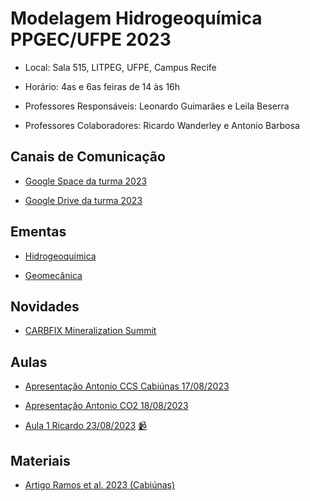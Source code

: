 # Modelagem Hidrogeoquímica PPGEC/UFPE 2023

- Local: Sala 515, LITPEG, UFPE, Campus Recife
- Horário: 4as e 6as feiras de 14 às 16h

- Professores Responsáveis: 
Leonardo Guimarães e Leila Beserra

- Professores Colaboradores:
Ricardo Wanderley e Antonio Barbosa

## Canais de Comunicação

- [Google Space da turma 2023](https://mail.google.com/mail/u/0/#chat/space/AAAA8Atv_yw)

- [Google Drive da turma 2023](https://drive.google.com/drive/folders/1be6oKoyn6m6eeyONCegvvfZ4HxRMEwq2?usp=sharing)

## Ementas

- [Hidrogeoquímica](https://github.com/leojnguimaraes/Modelagem_Hidrogeoquimica/blob/main/ementas/Modelagem%20Hidrogeoqu%C3%ADmica%202017.pdf)

- [Geomecânica](https://github.com/leojnguimaraes/Modelagem_Hidrogeoquimica/blob/main/ementas/Ementa_Geomec%C3%A2nica.pdf)

## Novidades

- [CARBFIX Mineralization Summit](https://www.carbfix.com/mineralization-summit)

## Aulas

- [Apresentação Antonio CCS Cabiúnas 17/08/2023](https://drive.google.com/file/d/1RSGFzNVx5wrQrlImtoXa5O3G73WU1sKC/view?usp=drive_link)

- [Apresentação Antonio CO2 18/08/2023](https://drive.google.com/file/d/1iuzr4Att_6GT4OB-hG-YoU2HFXmMEl6p/view?usp=sharing)

- [Aula 1 Ricardo 23/08/2023](https://drive.google.com/file/d/1uHXXE4gpoE6dOWP7n_HtkAj1MVTSsBhH/view?usp=sharing)     [📹](https://drive.google.com/file/d/1Ur21aHu6dLZ6NjBbusuD1K21xSzU-_ch/view?usp=sharing)

## Materiais

- [Artigo Ramos et al. 2023 (Cabiúnas)](https://drive.google.com/file/d/1Lmfc5tY4TlQcG7uxbVom1OfAkPYkNV4H/view?usp=drive_link)
